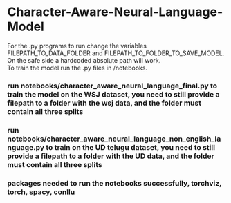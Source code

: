 # Character-Aware-Neural-Language-Model
For the .py programs to run change the variables FILEPATH_TO_DATA_FOLDER and FILEPATH_TO_FOLDER_TO_SAVE_MODEL. On the safe side a hardcoded absolute path will work. <br />
To train the model run the .py files in /notebooks. <br /> 
### run notebooks/character_aware_neural_language_final.py to train the model on the WSJ dataset, you need to still provide a filepath to a folder with the wsj data, and the folder must contain all three splits<br />

### run notebooks/character_aware_neural_language_non_english_language.py to train on the UD telugu dataset, you need to still provide a filepath to a folder with the UD data, and the folder must contain all three splits <br/>

### packages needed to run the notebooks successfully, torchviz, torch, spacy, conllu
